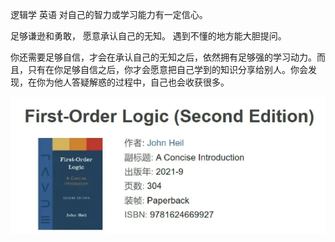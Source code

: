 逻辑学
英语
对自己的智力或学习能力有一定信心。

足够谦逊和勇敢，
愿意承认自己的无知。
遇到不懂的地方能大胆提问。

你还需要足够自信，才会在承认自己的无知之后，依然拥有足够强的学习动力。而且，只有在你足够自信之后，你才会愿意把自己学到的知识分享给别人。你会发现，在你为他人答疑解惑的过程中，自己也会收获很多。

![逻辑学推荐的书本 first-order logic (Second Edition)](../images/读书/1-逻辑学/1.png)
